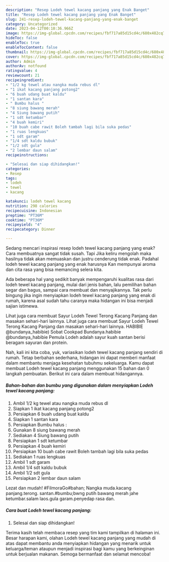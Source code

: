 ```yaml
---
description: "Resep Lodeh tewel kacang panjang yang Enak Banget"
title: "Resep Lodeh tewel kacang panjang yang Enak Banget"
slug: 241-resep-lodeh-tewel-kacang-panjang-yang-enak-banget
category: Uncategorized
date: 2023-04-12T00:10:36.966Z
image: https://img-global.cpcdn.com/recipes/fbf717a85d15cd4c/680x482cq70/lodeh-tewel-kacang-panjang-foto-resep-utama.jpg
hideToc: false
enableToc: true
enableTocContent: false
thumbnail: https://img-global.cpcdn.com/recipes/fbf717a85d15cd4c/680x482cq70/lodeh-tewel-kacang-panjang-foto-resep-utama.jpg
cover: https://img-global.cpcdn.com/recipes/fbf717a85d15cd4c/680x482cq70/lodeh-tewel-kacang-panjang-foto-resep-utama.jpg
author: Admin
authorAv: notfound
ratingvalue: 4
reviewcount: 21
recipeingredient:
- "1/2 kg tewel atau nangka muda rebus dl"
- "1 ikat kacang panjang potong2"
- "6 buah udang buat kaldu"
- "1 santan kara"
- " Bumbu halus "
- "8 siung bawang merah"
- "4 Siung bawang putih"
- "1 sdt ketumbar"
- "4 buah kemiri"
- "10 buah cabe rawit Boleh tambah lagi bila suka pedas"
- "1 ruas lengkuas"
- "1 sdt garam"
- "1/4 sdt kaldu bubuk"
- "1/2 sdt gula"
- "2 lembar daun salam"
recipeinstructions:

- "Selesai dan siap dihidangkan!"
categories:
- Resep
tags:
- lodeh
- tewel
- kacang

katakunci: lodeh tewel kacang 
nutrition: 298 calories
recipecuisine: Indonesian
preptime: "PT36M"
cooktime: "PT36M"
recipeyield: "4"
recipecategory: Dinner

---
```



Sedang mencari inspirasi resep lodeh tewel kacang panjang yang enak? Cara membuatnya sangat tidak susah. Tapi Jika keliru mengolah maka hasilnya tidak akan memuaskan dan justru cenderung tidak enak. Padahal lodeh tewel kacang panjang yang enak harusnya Kan mempunyai aroma dan cita rasa yang bisa memancing selera kita.


Ada beberapa hal yang sedikit banyak mempengaruhi kualitas rasa dari lodeh tewel kacang panjang, mulai dari jenis bahan, lalu pemilihan bahan segar dan bagus, sampai cara membuat dan menyajikannya. Tak perlu bingung jika ingin menyiapkan lodeh tewel kacang panjang yang enak di rumah, karena asal sudah tahu caranya maka hidangan ini bisa menjadi sajian istimewa.

Lihat juga cara membuat Sayur Lodeh Tewel Terong Kacang Panjang dan masakan sehari-hari lainnya. Lihat juga cara membuat Sayur Lodeh Tewel Terong Kacang Panjang dan masakan sehari-hari lainnya. HABIBIE @bundanya_habibie) Sobat Cookpad Bundanya.habibie @bundanya_habibie Pemula Lodeh adalah sayur kuah santan berisi beragam sayuran dan protein.


Nah, kali ini kita coba, yuk, variasikan lodeh tewel kacang panjang sendiri di rumah. Tetap berbahan sederhana, hidangan ini dapat memberi manfaat dalam membantu menjaga kesehatan tubuhmu sekeluarga. Kamu dapat membuat Lodeh tewel kacang panjang menggunakan 15 bahan dan 0 langkah pembuatan. Berikut ini cara dalam membuat hidangannya.

<!--inarticleads1-->

##### Bahan-bahan dan bumbu yang digunakan dalam menyiapkan Lodeh tewel kacang panjang:

1. Ambil 1/2 kg tewel atau nangka muda rebus dl
1. Siapkan 1 ikat kacang panjang potong2
1. Persiapkan 6 buah udang buat kaldu
1. Siapkan 1 santan kara
1. Persiapkan  Bumbu halus :
1. Gunakan 8 siung bawang merah
1. Sediakan 4 Siung bawang putih
1. Persiapkan 1 sdt ketumbar
1. Persiapkan 4 buah kemiri
1. Persiapkan 10 buah cabe rawit Boleh tambah lagi bila suka pedas
1. Sediakan 1 ruas lengkuas
1. Ambil 1 sdt garam
1. Ambil 1/4 sdt kaldu bubuk
1. Ambil 1/2 sdt gula
1. Persiapkan 2 lembar daun salam


Lezat dan mudah! #FilmoraGo#bahan; Nangka muda.kacang panjang.terong. santan.#bumbu;bwng putih bawang merah jahe ketumbar.salam laos.gula garam.penyedap rasa dan. 

<!--inarticleads2-->

##### Cara buat Lodeh tewel kacang panjang:


1. Selesai dan siap dihidangkan!



Terima kasih telah membaca resep yang tim kami tampilkan di halaman ini. Besar harapan kami, olahan Lodeh tewel kacang panjang yang mudah di atas dapat membantu anda menyiapkan hidangan yang menarik untuk keluarga/teman ataupun menjadi inspirasi bagi kamu yang berkeinginan untuk berjualan makanan. Semoga bermanfaat dan selamat mencoba!
